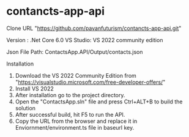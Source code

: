 # contancts-app-api

Clone URL "https://github.com/pavanfuturism/contancts-app-api.git"

Version : .Net Core 6.0
VS Studio: VS 2022 community edition

Json File Path: ContactsApp.API/Output/contacts.json

Installation
1. Download the VS 2022 Community Edition from "https://visualstudio.microsoft.com/free-developer-offers/"
2. Install VS 2022
3. After installation go to the project directory.
4. Open the "ContactsApp.sln" file and press Ctrl+ALT+B to build the solution
5. After successful build, hit F5 to run the API.
6. Copy the URL from the browser and replace it in Enviornment/environment.ts file in baseurl key.
